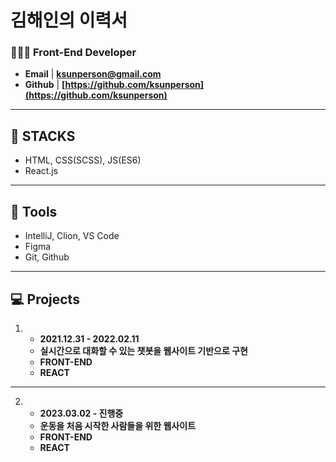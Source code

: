 # 김해인의 이력서

### 🙋🏻‍♀️ Front-End Developer

- **Email** | **ksunperson@gmail.com**
- **Github** | **[https://github.com/ksunperson](https://github.com/ksunperson)**

---

## 🔨 STACKS

- HTML, CSS(SCSS), JS(ES6)
- React.js

---

## 🔧 Tools

- IntelliJ, Clion, VS Code
- Figma
- Git, Github

---

## 💻 Projects

1. - **2021.12.31 - 2022.02.11**
   - **실시간으로 대화할 수 있는 챗봇을 웹사이트 기반으로 구현**
   - **FRONT-END**
   - **REACT**

---

2. - **2023.03.02 - 진행중**
   - **운동을 처음 시작한 사람들을 위한 웹사이트**
   - **FRONT-END**
   - **REACT**
